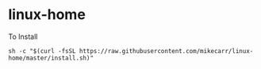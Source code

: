 # linux-home


To Install
```
sh -c "$(curl -fsSL https://raw.githubusercontent.com/mikecarr/linux-home/master/install.sh)"
```
